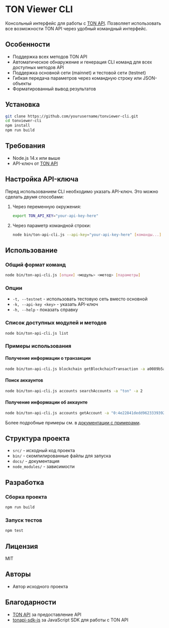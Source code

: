 # TON Viewer CLI

Консольный интерфейс для работы с [TON API](https://tonapi.io). Позволяет использовать все возможности TON API через удобный командный интерфейс.

## Особенности

- Поддержка всех методов TON API
- Автоматическое обнаружение и генерация CLI команд для всех доступных методов API
- Поддержка основной сети (mainnet) и тестовой сети (testnet)
- Гибкая передача параметров через командную строку или JSON-объекты
- Форматированный вывод результатов

## Установка

```bash
git clone https://github.com/yourusername/tonviewer-cli.git
cd tonviewer-cli
npm install
npm run build
```

## Требования

- Node.js 14.x или выше
- API-ключ от [TON API](https://tonapi.io)

## Настройка API-ключа

Перед использованием CLI необходимо указать API-ключ. Это можно сделать двумя способами:

1. Через переменную окружения:
   ```bash
   export TON_API_KEY="your-api-key-here"
   ```

2. Через параметр командной строки:
   ```bash
   node bin/ton-api-cli.js --api-key="your-api-key-here" [команды...]
   ```

## Использование

### Общий формат команд

```bash
node bin/ton-api-cli.js [опции] <модуль> <метод> [параметры]
```

### Опции

- `-t, --testnet` - использовать тестовую сеть вместо основной
- `-k, --api-key <key>` - указать API-ключ
- `-h, --help` - показать справку

### Список доступных модулей и методов

```bash
node bin/ton-api-cli.js list
```

### Примеры использования

#### Получение информации о транзакции
```bash
node bin/ton-api-cli.js blockchain getBlockchainTransaction -a a0089b5ae47cb60a4d14fcd6b88836a1ec08151e8ac9b3631d680df7c2ae0bb8
```

#### Поиск аккаунтов
```bash
node bin/ton-api-cli.js accounts searchAccounts -a "ton" -a 2
```

#### Получение информации об аккаунте
```bash
node bin/ton-api-cli.js accounts getAccount -a "0:4e22841dedd96233393921ad8fedb1fee7cfcc705143292a5434a6bc9f0b829f"
```

Более подробные примеры см. в [документации с примерами](docs/examples.md).

## Структура проекта

- `src/` - исходный код проекта
- `bin/` - скомпилированные файлы для запуска
- `docs/` - документация
- `node_modules/` - зависимости

## Разработка

### Сборка проекта

```bash
npm run build
```

### Запуск тестов

```bash
npm test
```

## Лицензия

MIT

## Авторы

- Автор исходного проекта

## Благодарности

- [TON API](https://tonapi.io) за предоставление API
- [tonapi-sdk-js](https://github.com/tonkeeper/tonapi-sdk-js) за JavaScript SDK для работы с TON API 